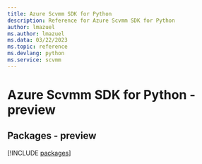 ```yaml
---
title: Azure Scvmm SDK for Python
description: Reference for Azure Scvmm SDK for Python
author: lmazuel
ms.author: lmazuel
ms.data: 03/22/2023
ms.topic: reference
ms.devlang: python
ms.service: scvmm
---
```

# Azure Scvmm SDK for Python - preview
## Packages - preview
[!INCLUDE [packages](scvmm-index.md)]